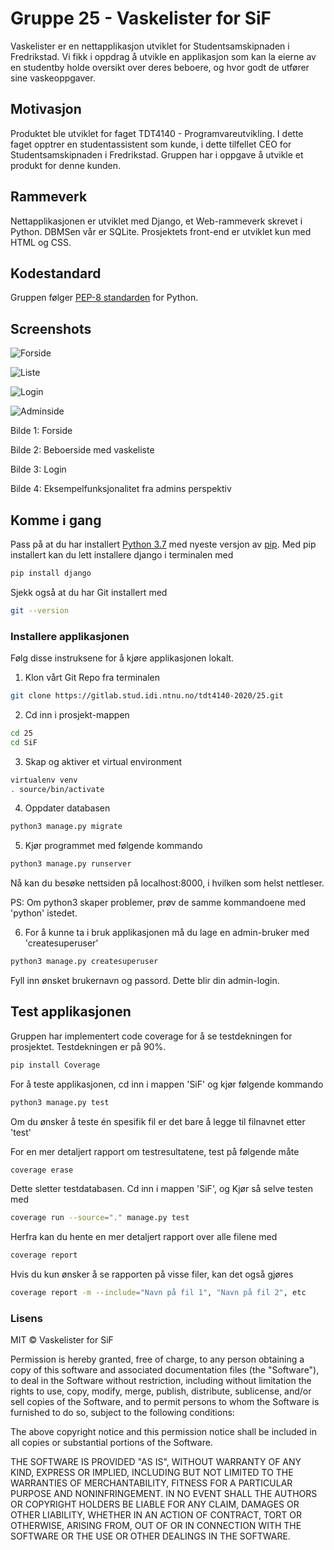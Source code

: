 # Gruppe 25 - Vaskelister for SiF  

Vaskelister er en nettapplikasjon utviklet for Studentsamskipnaden i Fredrikstad.
Vi fikk i oppdrag å utvikle en applikasjon som kan la eierne av en studentby holde oversikt
over deres beboere, og hvor godt de utfører sine vaskeoppgaver.

## Motivasjon

Produktet ble utviklet for faget TDT4140 - Programvareutvikling. I dette faget opptrer en studentassistent
som kunde, i dette tilfellet CEO for Studentsamskipnaden i Fredrikstad. Gruppen har i oppgave å utvikle et
produkt for denne kunden. 

## Rammeverk

Nettapplikasjonen er utviklet med Django, et Web-rammeverk skrevet i Python.
DBMSen vår er SQLite. Prosjektets front-end er utviklet kun med HTML og CSS.

## Kodestandard

Gruppen følger [PEP-8 standarden](https://www.google.com/url?sa=t&rct=j&q=&esrc=s&source=web&cd=1&cad=rja&uact=8&ved=2ahUKEwjrga2Uh-joAhUJ0aYKHTinAhkQFjAAegQIAxAB&url=https%3A%2F%2Fwww.python.org%2Fdev%2Fpeps%2Fpep-0008%2F&usg=AOvVaw0xCyNbAyoecmbLoILApdrP)
for Python.

## Screenshots

![Forside](https://www.picturepaste.ca/images/2020/04/15/Skjermbilde-2020-04-15-kl.-11.58.33.png)

![Liste](https://www.picturepaste.ca/images/2020/04/15/Skjermbilde-2020-04-15-kl.-11.59.02.png)

![Login](https://www.picturepaste.ca/images/2020/04/15/Skjermbilde-2020-04-15-kl.-12.05.54.png)

![Adminside](https://www.picturepaste.ca/images/2020/04/15/Skjermbilde-2020-04-15-kl.-12.08.30.png)

Bilde 1: Forside

Bilde 2: Beboerside med vaskeliste

Bilde 3: Login

Bilde 4: Eksempelfunksjonalitet fra admins perspektiv

## Komme i gang

Pass på at du har installert [Python 3.7](https://www.python.org/downloads/) med nyeste versjon av [pip](https://pip.pypa.io/en/stable/installing/#upgrading-pip). 
Med pip installert kan du lett installere django i terminalen med 

```bash
pip install django
```

Sjekk også at du har Git installert med 

```bash
git --version
```
### Installere applikasjonen

Følg disse instruksene for å kjøre applikasjonen lokalt.

1. Klon vårt Git Repo fra terminalen

```bash
git clone https://gitlab.stud.idi.ntnu.no/tdt4140-2020/25.git
```

2. Cd inn i prosjekt-mappen 

```bash
cd 25
cd SiF
```

3. Skap og aktiver et virtual environment

```bash
virtualenv venv
. source/bin/activate
```

4. Oppdater databasen

```bash
python3 manage.py migrate
```

5. Kjør programmet med følgende kommando

```bash
python3 manage.py runserver
```

Nå kan du besøke nettsiden på localhost:8000, i hvilken som helst nettleser.

PS: Om python3 skaper problemer, prøv de samme kommandoene med 'python' istedet.

6. For å kunne ta i bruk applikasjonen må du lage en admin-bruker med 'createsuperuser'

```bash
python3 manage.py createsuperuser
```

Fyll inn ønsket brukernavn og passord. Dette blir din admin-login.

## Test applikasjonen

Gruppen har implementert code coverage for å se testdekningen for prosjektet. Testdekningen
er på 90%. 

```bash
pip install Coverage
```

For å teste applikasjonen, cd inn i mappen 'SiF' og kjør følgende kommando

```bash
python3 manage.py test
```

Om du ønsker å teste én spesifik fil er det bare å legge til filnavnet etter 'test'

For en mer detaljert rapport om testresultatene, test på følgende måte

```bash
coverage erase
```

Dette sletter testdatabasen. Cd inn i mappen 'SiF', og Kjør så selve testen med

```bash
coverage run --source="." manage.py test
```

Herfra kan du hente en mer detaljert rapport over alle filene med

```bash
coverage report
```

Hvis du kun ønsker å se rapporten på visse filer, kan det også gjøres

```bash
coverage report -m --include="Navn på fil 1", "Navn på fil 2", etc
```

### Lisens

MIT © Vaskelister for SiF

Permission is hereby granted, free of charge, to any person obtaining a copy of this software and associated documentation
files (the "Software"), to deal in the Software without restriction, including without limitation the rights to use, 
copy, modify, merge, publish, distribute, sublicense, and/or sell copies of the Software, and to permit persons to whom 
the Software is furnished to do so, subject to the following conditions:

The above copyright notice and this permission notice shall be included in all copies or substantial portions of the Software.

THE SOFTWARE IS PROVIDED "AS IS", WITHOUT WARRANTY OF ANY KIND, EXPRESS OR IMPLIED, INCLUDING BUT NOT LIMITED TO THE 
WARRANTIES OF MERCHANTABILITY, FITNESS FOR A PARTICULAR PURPOSE AND NONINFRINGEMENT. IN NO EVENT SHALL THE AUTHORS OR 
COPYRIGHT HOLDERS BE LIABLE FOR ANY CLAIM, DAMAGES OR OTHER LIABILITY, WHETHER IN AN ACTION OF CONTRACT, TORT OR OTHERWISE, 
ARISING FROM, OUT OF OR IN CONNECTION WITH THE SOFTWARE OR THE USE OR OTHER DEALINGS IN THE SOFTWARE.

